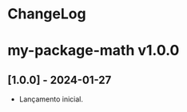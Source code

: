 # ChangeLog

# my-package-math v1.0.0

<!-- ## [1.0.0] - 2024-01-27

### Added
- Documentação inicial
### Removed
- Removendo função mutiplicar2 -->

<!-- ### Fixed
- Corrigindo um bug que causava um erro quando chamava 'bar' -->

## [1.0.0] - 2024-01-27
- Lançamento inicial.